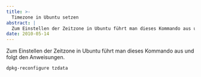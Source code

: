 ```yaml
---
title: >-
  Timezone in Ubuntu setzen
abstract: |
  Zum Einstellen der Zeitzone in Ubuntu führt man dieses Kommando aus und folgt den Anweisungen.
date: 2010-05-14
---
```


Zum Einstellen der Zeitzone in Ubuntu führt man dieses Kommando aus und folgt
den Anweisungen.

    dpkg-reconfigure tzdata
